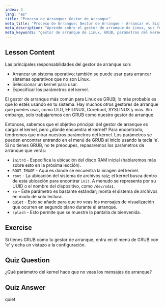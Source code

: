 ```yaml
---
index: 3
lang: "es"
title: "Proceso de Arranque: Gestor de Arranque"
meta_title: "Proceso de Arranque: Gestor de Arranque - Arrancar el Sistema"
meta_description: "Aprende sobre el gestor de arranque de Linux, sus funciones y parámetros comunes del kernel como initrd y root. Comprende GRUB y optimiza tu proceso de arranque de Linux."
meta_keywords: "gestor de arranque de Linux, GRUB, parámetros del kernel, initrd, sistema de archivos raíz, proceso de arranque de Linux, tutorial de Linux, Linux para principiantes"
---
```


## Lesson Content

Las principales responsabilidades del gestor de arranque son:

- Arrancar un sistema operativo; también se puede usar para arrancar sistemas operativos que no son Linux.
- Seleccionar un kernel para usar.
- Especificar los parámetros del kernel.

El gestor de arranque más común para Linux es GRUB; lo más probable es que lo estés usando en tu sistema. Hay muchos otros gestores de arranque que puedes usar, como LILO, EFILINUX, Coreboot, SYSLINUX y más. Sin embargo, solo trabajaremos con GRUB como nuestro gestor de arranque.

Entonces, sabemos que el objetivo principal del gestor de arranque es cargar el kernel, pero ¿dónde encuentra el kernel? Para encontrarlo, tendremos que mirar nuestros parámetros del kernel. Los parámetros se pueden encontrar entrando en el menú de GRUB al inicio usando la tecla 'e'. Si no tienes GRUB, no te preocupes, repasaremos los parámetros de arranque que verás:

- `initrd` - Especifica la ubicación del disco RAM inicial (hablaremos más sobre esto en la próxima lección).
- `BOOT_IMAGE` - Aquí es donde se encuentra la imagen del kernel.
- `root` - La ubicación del sistema de archivos raíz; el kernel busca dentro de esta ubicación para encontrar `init`. A menudo se representa por su UUID o el nombre del dispositivo, como `/dev/sda1`.
- `ro` - Este parámetro es bastante estándar; monta el sistema de archivos en modo de solo lectura.
- `quiet` - Esto se añade para que no veas los mensajes de visualización que ocurren en segundo plano durante el arranque.
- `splash` - Esto permite que se muestre la pantalla de bienvenida.

## Exercise

Si tienes GRUB como tu gestor de arranque, entra en el menú de GRUB con 'e' y echa un vistazo a la configuración.

## Quiz Question

¿Qué parámetro del kernel hace que no veas los mensajes de arranque?

## Quiz Answer

quiet
